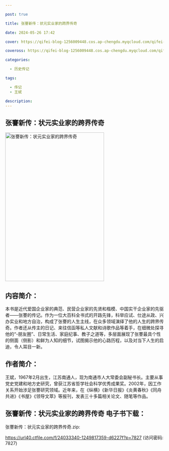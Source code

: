 ```yaml
---

post: true

title: 张謇新传：状元实业家的跨界传奇

date: 2024-05-26 17:42

cover: https://qifei-blog-1256009448.cos.ap-chengdu.myqcloud.com/qifei-blog/66372c290ea9cb140387480f.jpg

coveross: https://qifei-blog-1256009448.cos.ap-chengdu.myqcloud.com/qifei-blog/66372c290ea9cb140387480f.jpg

categories:

  - 历史传记

tags:

  - 传记
  - 王斌

description:
---
```


## 张謇新传：状元实业家的跨界传奇
<img alt=" 张謇新传：状元实业家的跨界传奇" class="aligncenter loaded" data-was-processed="true" decoding="async" fetchpriority="high" height="471" src="https://qifei-blog-1256009448.cos.ap-chengdu.myqcloud.com/qifei-blog/66372c290ea9cb140387480f.jpg " style="cursor: zoom-in;" width="314"/>

## 内容简介：

本书是近代爱国企业家的典范、民营企业家的先贤和楷模、中国实干企业家的先驱者——张謇的传记。作为一位大百科全书式的开路先锋，科举应试、仕途从政、兴办实业和地方自治，构成了张謇的人生主线，在众多领域演绎了他的人生的跨界传奇。作者还从传主的日记、来往信函等私人文献和诗歌作品等着手，在细微处探寻他的“-朋友圈”、日常生活、家庭纪事、教子之道等，多层面展现了张謇最具个性的侧面（侧影）和鲜为人知的细节，试图揭示他的心路历程，以及对当下人生的启迪，令人耳目一新。

## 作者简介：

王斌，1967年2月出生，江苏南通人，现为南通市人大常委会副秘书长。主要从事党史党建和地方史研究，曾获江苏省哲学社会科学优秀成果奖。2002年，因工作关系开始涉足张謇研究领域。近年来，在《纵横》《新华日报》《炎黄春秋》《同舟共进》《书屋》《领导文萃》等报刊，发表三十多篇相关论文、随笔等作品。

## 张謇新传：状元实业家的跨界传奇 电子书下载：
张謇新传：状元实业家的跨界传奇.zip: 

https://url40.ctfile.com/f/24033340-1249817359-d6227f?p=7827 (访问密码: 7827)
